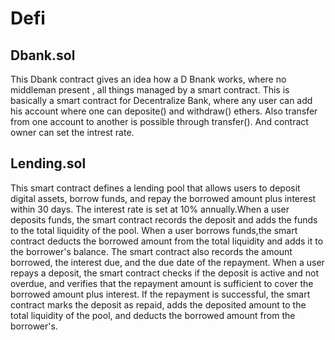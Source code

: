 # Defi
## Dbank.sol

This Dbank contract gives an idea how a D Bnank works, where no middleman present , all things managed by a smart contract.
This is basically a smart contract for Decentralize Bank, where any user can add his account where one can deposite() and withdraw() ethers. Also transfer from one account to another is possible through transfer(). And contract owner can set the intrest rate.

## Lending.sol
This smart contract defines a lending pool that allows users to deposit digital assets, borrow funds, and repay the borrowed amount plus interest within 30 days. The interest rate is set at 10% annually.When a user deposits funds, the smart contract records the deposit and adds the funds to the total liquidity of the pool. When a user borrows funds,the smart contract deducts the borrowed amount from the total liquidity and adds it to the borrower's balance.
The smart contract also records the amount borrowed, the interest due, and the due date of the repayment.
When a user repays a deposit, the smart contract checks if the deposit is active and not overdue,  and verifies that the repayment amount is sufficient to cover the borrowed amount plus interest. If the repayment is successful, the smart contract marks the deposit as repaid, adds the deposited amount to the total liquidity of the pool, and deducts the borrowed amount from the borrower's.
